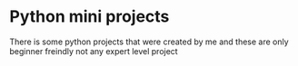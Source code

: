 # Python mini projects
There is some python projects that were created by me and these are only beginner freindly not any expert level project
